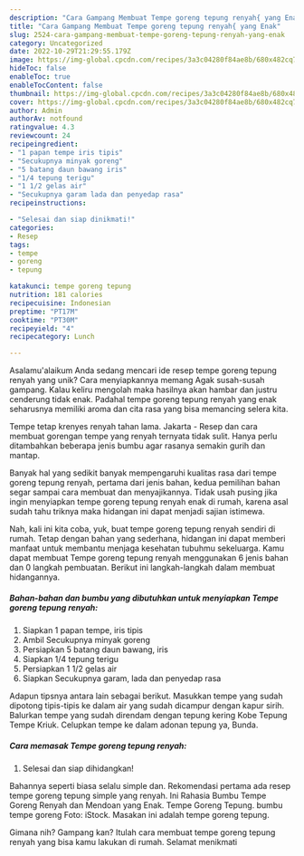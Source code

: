 ```yaml
---
description: "Cara Gampang Membuat Tempe goreng tepung renyah{ yang Enak"
title: "Cara Gampang Membuat Tempe goreng tepung renyah{ yang Enak"
slug: 2524-cara-gampang-membuat-tempe-goreng-tepung-renyah-yang-enak
category: Uncategorized
date: 2022-10-29T21:29:55.179Z
image: https://img-global.cpcdn.com/recipes/3a3c04280f84ae8b/680x482cq70/tempe-goreng-tepung-renyah-foto-resep-utama.jpg
hideToc: false
enableToc: true
enableTocContent: false
thumbnail: https://img-global.cpcdn.com/recipes/3a3c04280f84ae8b/680x482cq70/tempe-goreng-tepung-renyah-foto-resep-utama.jpg
cover: https://img-global.cpcdn.com/recipes/3a3c04280f84ae8b/680x482cq70/tempe-goreng-tepung-renyah-foto-resep-utama.jpg
author: Admin
authorAv: notfound
ratingvalue: 4.3
reviewcount: 24
recipeingredient:
- "1 papan tempe iris tipis"
- "Secukupnya minyak goreng"
- "5 batang daun bawang iris"
- "1/4 tepung terigu"
- "1 1/2 gelas air"
- "Secukupnya garam lada dan penyedap rasa"
recipeinstructions:

- "Selesai dan siap dinikmati!"
categories:
- Resep
tags:
- tempe
- goreng
- tepung

katakunci: tempe goreng tepung 
nutrition: 181 calories
recipecuisine: Indonesian
preptime: "PT17M"
cooktime: "PT30M"
recipeyield: "4"
recipecategory: Lunch

---
```



Asalamu'alaikum Anda sedang mencari ide resep tempe goreng tepung renyah yang unik? Cara menyiapkannya memang Agak susah-susah gampang. Kalau keliru mengolah maka hasilnya akan hambar dan justru cenderung tidak enak. Padahal tempe goreng tepung renyah yang enak seharusnya memiliki aroma dan cita rasa yang bisa memancing selera kita.


Tempe tetap krenyes renyah tahan lama. Jakarta - Resep dan cara membuat gorengan tempe yang renyah ternyata tidak sulit. Hanya perlu ditambahkan beberapa jenis bumbu agar rasanya semakin gurih dan mantap.

Banyak hal yang sedikit banyak mempengaruhi kualitas rasa dari tempe goreng tepung renyah, pertama dari jenis bahan, kedua pemilihan bahan segar sampai cara membuat dan menyajikannya. Tidak usah pusing jika ingin menyiapkan tempe goreng tepung renyah enak di rumah, karena asal sudah tahu triknya maka hidangan ini dapat menjadi sajian istimewa.


Nah, kali ini kita coba, yuk, buat tempe goreng tepung renyah sendiri di rumah. Tetap dengan bahan yang sederhana, hidangan ini dapat memberi manfaat untuk membantu menjaga kesehatan tubuhmu sekeluarga. Kamu dapat membuat Tempe goreng tepung renyah menggunakan 6 jenis bahan dan 0 langkah pembuatan. Berikut ini langkah-langkah dalam membuat hidangannya.

<!--inarticleads1-->

##### Bahan-bahan dan bumbu yang dibutuhkan untuk menyiapkan Tempe goreng tepung renyah:

1. Siapkan 1 papan tempe, iris tipis
1. Ambil Secukupnya minyak goreng
1. Persiapkan 5 batang daun bawang, iris
1. Siapkan 1/4 tepung terigu
1. Persiapkan 1 1/2 gelas air
1. Siapkan Secukupnya garam, lada dan penyedap rasa


Adapun tipsnya antara lain sebagai berikut. Masukkan tempe yang sudah dipotong tipis-tipis ke dalam air yang sudah dicampur dengan kapur sirih. Balurkan tempe yang sudah direndam dengan tepung kering Kobe Tepung Tempe Kriuk. Celupkan tempe ke dalam adonan tepung ya, Bunda. 

<!--inarticleads2-->

##### Cara memasak Tempe goreng tepung renyah:


1. Selesai dan siap dihidangkan!

Bahannya seperti biasa selalu simple dan. Rekomendasi pertama ada resep tempe goreng tepung simple yang renyah. Ini Rahasia Bumbu Tempe Goreng Renyah dan Mendoan yang Enak. Tempe Goreng Tepung. bumbu tempe goreng Foto: iStock. Masakan ini adalah tempe goreng tepung. 

Gimana nih? Gampang kan? Itulah cara membuat tempe goreng tepung renyah yang bisa kamu lakukan di rumah. Selamat menikmati
